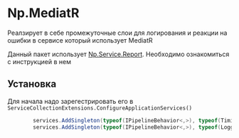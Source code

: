 # Np.MediatR

Реалзирует в себе промежуточные слои для логирования и реакции на ошибки в сервисе который использует MediatR

Данный пакет использует [Np.Service.Report](https://gitlab.forta.local/development/nuget-packages/Np.Service.Report). Необходимо ознакомиться с инструкцией в нем

## Установка

Для начала надо зарегестрировать его в `ServiceCollectionExtensions.ConfigureApplicationServices()`

``` C#
        services.AddSingleton(typeof(IPipelineBehavior<,>), typeof(TimingsBehavior<,>));
        services.AddSingleton(typeof(IPipelineBehavior<,>), typeof(LoggingBehavior<,>));
```